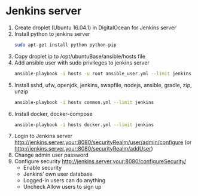 # Jenkins server

1. Create droplet (Ubuntu 16.04.1) in DigitalOcean for Jenkins server
2. Install python to jenkins server
   ```bash
   sudo apt-get install python python-pip
   ```
2. Copy droplet ip to /opt/ubuntuBase/ansible/hosts file
3. Add ansible user with sudo privileges to jenkins server
   ```bash
   ansible-playbook -i hosts -u root ansible_user.yml --limit jenkins
   ```
4. Install sshd, ufw, openjdk, jenkins, swapfile, nodejs, ansible, gradle, zip, unzip   
   ```bash
   ansible-playbook -i hosts common.yml --limit jenkins
   ```
5. Install docker, docker-compose   
   ```bash
   ansible-playbook -i hosts docker.yml --limit jenkins
   ```   
6. Login to Jenkins server http://jenkins.server.your:8080/securityRealm/user/admin/configure (or http://jenkins.server.your:8080/securityRealm/addUser)
7. Change admin user password
8. Configure security http://jenkins.server.your:8080/configureSecurity/
   - Enable security
   - Jenkins’ own user database
   - Logged-in users can do anything
   - Uncheck Allow users to sign up
